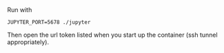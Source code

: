 Run with

```
JUPYTER_PORT=5678 ./jupyter
```

Then open the url token listed when you start up the container (ssh tunnel appropriately).
